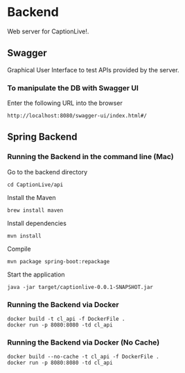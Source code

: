 # Backend
Web server for CaptionLive!.

## Swagger
Graphical User Interface to test APIs provided by the server.

### To manipulate the DB with Swagger UI
Enter the following URL into the browser
```
http://localhost:8080/swagger-ui/index.html#/
```

## Spring Backend

### Running the Backend in the command line (Mac)
Go to the backend directory
```
cd CaptionLive/api
```

Install the Maven
```
brew install maven
```

Install dependencies
```
mvn install 
```

Compile
```
mvn package spring-boot:repackage
```

Start the application
```
java -jar target/captionlive-0.0.1-SNAPSHOT.jar
```

### Running the Backend via Docker
```
docker build -t cl_api -f DockerFile .
docker run -p 8080:8080 -td cl_api
```

### Running the Backend via Docker (No Cache)
```
docker build --no-cache -t cl_api -f DockerFile .
docker run -p 8080:8080 -td cl_api
```